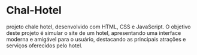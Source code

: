 # Chal-Hotel
projeto chale hotel, desenvolvido com HTML, CSS e JavaScript. O objetivo deste projeto é simular o site de um hotel, apresentando uma interface moderna e amigável para o usuário, destacando as principais atrações e serviços oferecidos pelo hotel.

